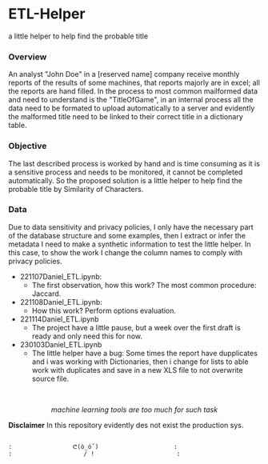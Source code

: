 # ETL-Helper
a little helper to help find the probable title

### Overview

An analyst "John Doe" in a [reserved name] company receive monthly reports of the results of some machines, that reports majorly are in excel; all the reports are hand filled. In the process to most common mailformed data and need to understand is the "TitleOfGame", in an internal process all the data need to be formated to upload automatically to a server and evidently the malformed title need to be linked to their correct title in a dictionary table.

### Objective

The last described process is worked by hand and is time consuming as it is a sensitive process and needs to be monitored, it cannot be completed automatically. So the proposed solution is a little helper to help find the probable title by Similarity of Characters.

### Data

Due to data sensitivity and privacy policies, I only have the necessary part of the database structure and some examples, then I extract or infer the metadata I need to make a synthetic information to test the little helper. In this case, to show the work I change the column names to comply with privacy policies.

* 221107Daniel_ETL.ipynb:
    * The first observation, how this work? The most common procedure: Jaccard.
* 221108Daniel_ETL.ipynb:
    * How this work? Perform options evaluation.
* 221114Daniel_ETL.ipynb
    * The project have a little pause, but a week over the first draft is ready and only need this for now.
* 230103Daniel_ETL.ipynb
    * The little helper have a bug: Some times the report have dupplicates and i was working with Dictionaries, then i change for lists to able work with duplicates and save in a new XLS file to not overwrite source file.

<br>
<center>

*machine learning tools are too much for such task*

</center>

**Disclaimer**
In this repository evidently des not exist the production sys.


<code>
:                 ᕦ(ò_óˇ)                     :
:                    / !                       :
</code>
